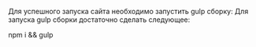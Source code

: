 Для успешного запуска сайта необходимо запустить gulp сборку:
Для запуска gulp сборки достаточно сделать следующее:

npm i && gulp
